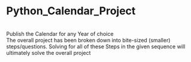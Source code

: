 # Python_Calendar_Project 
<br>
Publish the Calendar for any Year of choice
<br>
The overall project has been broken down into bite-sized (smaller) steps/questions. Solving for all of these Steps in the given sequence will ultimately solve the overall project
